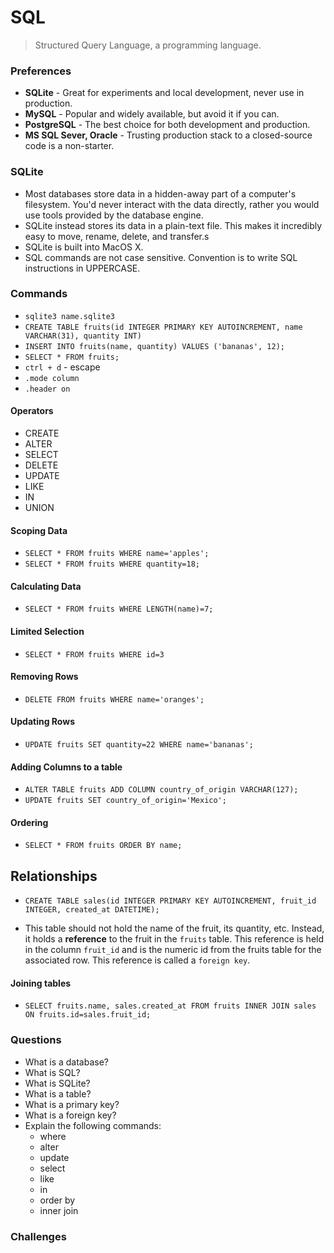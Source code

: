# SQL

> Structured Query Language, a programming language.

### Preferences

- **SQLite** - Great for experiments and local development, never use in production.
- **MySQL** - Popular and widely available, but avoid it if you can.
- **PostgreSQL** - The best choice for both development and production.
- **MS SQL Sever, Oracle** - Trusting production stack to a closed-source code is a non-starter.

### SQLite

- Most databases store data in a hidden-away part of a computer's filesystem. You'd never interact with the data directly, rather you would use tools provided by the database engine.
- SQLite instead stores its data in a plain-text file. This makes it incredibly easy to move, rename, delete, and transfer.s
- SQLite is built into MacOS X.
- SQL commands are not case sensitive. Convention is to write SQL instructions in UPPERCASE.

### Commands

- `sqlite3 name.sqlite3`
- `CREATE TABLE fruits(id INTEGER PRIMARY KEY AUTOINCREMENT, name VARCHAR(31), quantity INT)`
- `INSERT INTO fruits(name, quantity) VALUES ('bananas', 12);`
- `SELECT * FROM fruits;`
- `ctrl + d` - escape
- `.mode column`
- `.header on`

#### Operators

- CREATE
- ALTER
- SELECT
- DELETE
- UPDATE
- LIKE
- IN
- UNION

#### Scoping Data

- `SELECT * FROM fruits WHERE name='apples';`
- `SELECT * FROM fruits WHERE quantity=18;`

#### Calculating Data

- `SELECT * FROM fruits WHERE LENGTH(name)=7;`

#### Limited Selection

- `SELECT * FROM fruits WHERE id=3`

#### Removing Rows

- `DELETE FROM fruits WHERE name='oranges';`

#### Updating Rows

- `UPDATE fruits SET quantity=22 WHERE name='bananas';`

#### Adding Columns to a table

- `ALTER TABLE fruits ADD COLUMN country_of_origin VARCHAR(127);`
- `UPDATE fruits SET country_of_origin='Mexico';`

#### Ordering

- `SELECT * FROM fruits ORDER BY name;`

## Relationships

- `CREATE TABLE sales(id INTEGER PRIMARY KEY AUTOINCREMENT, fruit_id INTEGER, created_at DATETIME);`

- This table should not hold the name of the fruit, its quantity, etc. Instead, it holds a **reference** to the fruit in the `fruits` table. This reference is held in the column `fruit_id` and is the numeric id from the fruits table for the associated row. This reference is called a `foreign key`.

#### Joining tables

- `SELECT fruits.name, sales.created_at FROM fruits INNER JOIN sales ON fruits.id=sales.fruit_id;`

### Questions

- What is a database?
- What is SQL?
- What is SQLite?
- What is a table?
- What is a primary key?
- What is a foreign key?
- Explain the following commands:
  - where
  - alter
  - update
  - select
  - like
  - in
  - order by
  - inner join

### Challenges
